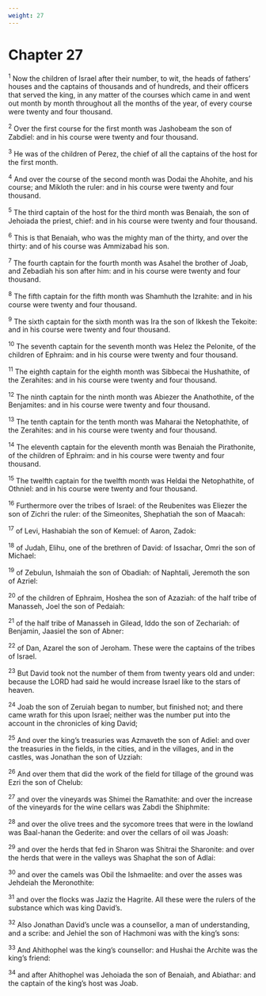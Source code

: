 ```yaml
---
weight: 27
---
```


# Chapter 27

<sup>1</sup> Now the children of Israel after their number, to wit, the heads of fathers’ houses and the captains of thousands and of hundreds, and their officers that served the king, in any matter of the courses which came in and went out month by month throughout all the months of the year, of every course were twenty and four thousand. 

<sup>2</sup> Over the first course for the first month was Jashobeam the son of Zabdiel: and in his course were twenty and four thousand. 

<sup>3</sup> He was of the children of Perez, the chief of all the captains of the host for the first month. 

<sup>4</sup> And over the course of the second month was Dodai the Ahohite, and his course; and Mikloth the ruler: and in his course were twenty and four thousand. 

<sup>5</sup> The third captain of the host for the third month was Benaiah, the son of Jehoiada the priest, chief: and in his course were twenty and four thousand. 

<sup>6</sup> This is that Benaiah, who was the mighty man of the thirty, and over the thirty: and of his course was Ammizabad his son. 

<sup>7</sup> The fourth captain for the fourth month was Asahel the brother of Joab, and Zebadiah his son after him: and in his course were twenty and four thousand. 

<sup>8</sup> The fifth captain for the fifth month was Shamhuth the Izrahite: and in his course were twenty and four thousand. 

<sup>9</sup> The sixth captain for the sixth month was Ira the son of Ikkesh the Tekoite: and in his course were twenty and four thousand. 

<sup>10</sup> The seventh captain for the seventh month was Helez the Pelonite, of the children of Ephraim: and in his course were twenty and four thousand. 

<sup>11</sup> The eighth captain for the eighth month was Sibbecai the Hushathite, of the Zerahites: and in his course were twenty and four thousand. 

<sup>12</sup> The ninth captain for the ninth month was Abiezer the Anathothite, of the Benjamites: and in his course were twenty and four thousand. 

<sup>13</sup> The tenth captain for the tenth month was Maharai the Netophathite, of the Zerahites: and in his course were twenty and four thousand. 

<sup>14</sup> The eleventh captain for the eleventh month was Benaiah the Pirathonite, of the children of Ephraim: and in his course were twenty and four thousand. 

<sup>15</sup> The twelfth captain for the twelfth month was Heldai the Netophathite, of Othniel: and in his course were twenty and four thousand. 

<sup>16</sup> Furthermore over the tribes of Israel: of the Reubenites was Eliezer the son of Zichri the ruler: of the Simeonites, Shephatiah the son of Maacah: 

<sup>17</sup> of Levi, Hashabiah the son of Kemuel: of Aaron, Zadok: 

<sup>18</sup> of Judah, Elihu, one of the brethren of David: of Issachar, Omri the son of Michael: 

<sup>19</sup> of Zebulun, Ishmaiah the son of Obadiah: of Naphtali, Jeremoth the son of Azriel: 

<sup>20</sup> of the children of Ephraim, Hoshea the son of Azaziah: of the half tribe of Manasseh, Joel the son of Pedaiah: 

<sup>21</sup> of the half tribe of Manasseh in Gilead, Iddo the son of Zechariah: of Benjamin, Jaasiel the son of Abner: 

<sup>22</sup> of Dan, Azarel the son of Jeroham. These were the captains of the tribes of Israel. 

<sup>23</sup> But David took not the number of them from twenty years old and under: because the LORD had said he would increase Israel like to the stars of heaven. 

<sup>24</sup> Joab the son of Zeruiah began to number, but finished not; and there came wrath for this upon Israel; neither was the number put into the account in the chronicles of king David; 

<sup>25</sup> And over the king’s treasuries was Azmaveth the son of Adiel: and over the treasuries in the fields, in the cities, and in the villages, and in the castles, was Jonathan the son of Uzziah: 

<sup>26</sup> And over them that did the work of the field for tillage of the ground was Ezri the son of Chelub: 

<sup>27</sup> and over the vineyards was Shimei the Ramathite: and over the increase of the vineyards for the wine cellars was Zabdi the Shiphmite: 

<sup>28</sup> and over the olive trees and the sycomore trees that were in the lowland was Baal-hanan the Gederite: and over the cellars of oil was Joash: 

<sup>29</sup> and over the herds that fed in Sharon was Shitrai the Sharonite: and over the herds that were in the valleys was Shaphat the son of Adlai: 

<sup>30</sup> and over the camels was Obil the Ishmaelite: and over the asses was Jehdeiah the Meronothite: 

<sup>31</sup> and over the flocks was Jaziz the Hagrite. All these were the rulers of the substance which was king David’s. 

<sup>32</sup> Also Jonathan David’s uncle was a counsellor, a man of understanding, and a scribe: and Jehiel the son of Hachmoni was with the king’s sons: 

<sup>33</sup> And Ahithophel was the king’s counsellor: and Hushai the Archite was the king’s friend: 

<sup>34</sup> and after Ahithophel was Jehoiada the son of Benaiah, and Abiathar: and the captain of the king’s host was Joab. 


